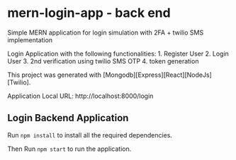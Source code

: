 # mern-login-app - back end

Simple MERN application for login simulation with 2FA + twilio SMS implementation

Login Application with the following functionalities:
	1. Register User
	2. Login User
	3. 2nd verification using twilio SMS OTP
	4. token generation 

This project was generated with [Mongodb][Express][React][NodeJs][Twilio].

Application Local URL: http://localhost:8000/login

## Login Backend Application

Run `npm install` to install all the required dependencies. 

Then Run `npm start` to run the application.